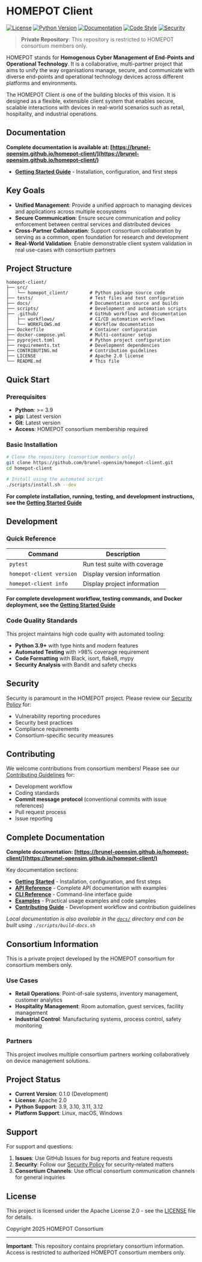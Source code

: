 # HOMEPOT Client

[![License](https://img.shields.io/badge/License-Apache%202.0-blue.svg)](https://opensource.org/licenses/Apache-2.0)
[![Python Version](https://img.shields.io/badge/python-3.9%2B-brightgreen.svg)](https://python.org/)
[![Documentation](https://img.shields.io/badge/docs-GitHub%20Pages-blue.svg)](https://brunel-opensim.github.io/homepot-client/)
[![Code Style](https://img.shields.io/badge/code%20style-black%20%7C%20flake8-000000.svg)](https://github.com/psf/black)
[![Security](https://img.shields.io/badge/security-audit%20passing-green.svg)](https://github.com/brunel-opensim/homepot-client/actions/workflows/security-audit.yml)

> **Private Repository**: This repository is restricted to HOMEPOT consortium members only.

HOMEPOT stands for **Homogenous Cyber Management of End-Points and Operational Technology**.
It is a collaborative, multi-partner project that aims to unify the way organisations manage, secure, and communicate with diverse end-points and operational technology devices across different platforms and environments.

The HOMEPOT Client is one of the building blocks of this vision.
It is designed as a flexible, extensible client system that enables secure, scalable interactions with devices in real-world scenarios such as retail, hospitality, and industrial operations.

## Documentation

**Complete documentation is available at: [https://brunel-opensim.github.io/homepot-client/](https://brunel-opensim.github.io/homepot-client/)**

- **[Getting Started Guide](https://brunel-opensim.github.io/homepot-client/getting-started.html)** - Installation, configuration, and first steps

## Key Goals

- **Unified Management**: Provide a unified approach to managing devices and applications across multiple ecosystems
- **Secure Communication**: Ensure secure communication and policy enforcement between central services and distributed devices
- **Cross-Partner Collaboration**: Support consortium collaboration by serving as a common, open foundation for research and development
- **Real-World Validation**: Enable demonstrable client system validation in real use-cases with consortium partners

## Project Structure

```text
homepot-client/
├── src/
│   └── homepot_client/        # Python package source code
├── tests/                     # Test files and test configuration
├── docs/                      # Documentation source and builds
├── scripts/                   # Development and automation scripts
├── .github/                   # GitHub workflows and documentation
│   ├── workflows/             # CI/CD automation workflows
│   └── WORKFLOWS.md           # Workflow documentation
├── Dockerfile                 # Container configuration
├── docker-compose.yml         # Multi-container setup
├── pyproject.toml             # Python project configuration
├── requirements.txt           # Development dependencies
├── CONTRIBUTING.md            # Contribution guidelines
├── LICENSE                    # Apache 2.0 license
└── README.md                  # This file
```

## Quick Start

### Prerequisites

- **Python**: >= 3.9
- **pip**: Latest version  
- **Git**: Latest version
- **Access**: HOMEPOT consortium membership required

### Basic Installation

```bash
# Clone the repository (consortium members only)
git clone https://github.com/brunel-opensim/homepot-client.git
cd homepot-client

# Install using the automated script
./scripts/install.sh --dev
```

**For complete installation, running, testing, and development instructions, see the [Getting Started Guide](https://brunel-opensim.github.io/homepot-client/getting-started.html)**

## Development

### Quick Reference

| Command | Description |
|---------|-------------|
| `pytest` | Run test suite with coverage |
| `homepot-client version` | Display version information |
| `homepot-client info` | Display project information |

**For complete development workflow, testing commands, and Docker deployment, see the [Getting Started Guide](https://brunel-opensim.github.io/homepot-client/getting-started.html)**

### Code Quality Standards

This project maintains high code quality with automated tooling:

- **Python 3.9+** with type hints and modern features
- **Automated Testing** with >98% coverage requirement
- **Code Formatting** with Black, isort, flake8, mypy
- **Security Analysis** with Bandit and safety checks

## Security

Security is paramount in the HOMEPOT project. Please review our [Security Policy](SECURITY.md) for:

- Vulnerability reporting procedures
- Security best practices
- Compliance requirements
- Consortium-specific security measures

## Contributing

We welcome contributions from consortium members! Please see our [Contributing Guidelines](CONTRIBUTING.md) for:

- Development workflow
- Coding standards
- **Commit message protocol** (conventional commits with issue references)
- Pull request process
- Issue reporting

## Complete Documentation

**Complete documentation: [https://brunel-opensim.github.io/homepot-client/](https://brunel-opensim.github.io/homepot-client/)**

Key documentation sections:

- **[Getting Started](https://brunel-opensim.github.io/homepot-client/getting-started.html)** - Installation, configuration, and first steps
- **[API Reference](https://brunel-opensim.github.io/homepot-client/api-reference.html)** - Complete API documentation with examples
- **[CLI Reference](https://brunel-opensim.github.io/homepot-client/cli-reference.html)** - Command-line interface guide
- **[Examples](https://brunel-opensim.github.io/homepot-client/examples.html)** - Practical usage examples and code samples
- **[Contributing Guide](https://brunel-opensim.github.io/homepot-client/contributing.html)** - Development workflow and contribution guidelines

*Local documentation is also available in the [`docs/`](docs/) directory and can be built using `./scripts/build-docs.sh`*

## Consortium Information

This is a private project developed by the HOMEPOT consortium for consortium members only.

### Use Cases

- **Retail Operations**: Point-of-sale systems, inventory management, customer analytics
- **Hospitality Management**: Room automation, guest services, facility management
- **Industrial Control**: Manufacturing systems, process control, safety monitoring

### Partners

This project involves multiple consortium partners working collaboratively on device management solutions.

## Project Status

- **Current Version**: 0.1.0 (Development)
- **License**: Apache 2.0
- **Python Support**: 3.9, 3.10, 3.11, 3.12
- **Platform Support**: Linux, macOS, Windows

## Support

For support and questions:

1. **Issues**: Use GitHub Issues for bug reports and feature requests
2. **Security**: Follow our [Security Policy](SECURITY.md) for security-related matters
3. **Consortium Channels**: Use official consortium communication channels for general inquiries

## License

This project is licensed under the Apache License 2.0 - see the [LICENSE](LICENSE) file for details.

Copyright 2025 HOMEPOT Consortium

---

**Important**: This repository contains proprietary consortium information. Access is restricted to authorized HOMEPOT consortium members only.
